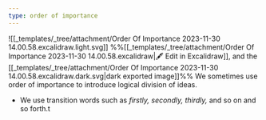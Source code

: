 ```yaml
---
type: order of importance
---
```

![[_templates/_tree/attachment/Order Of Importance 2023-11-30 14.00.58.excalidraw.light.svg]]
%%[[_templates/_tree/attachment/Order Of Importance 2023-11-30 14.00.58.excalidraw|🖋 Edit in Excalidraw]], and the [[_templates/_tree/attachment/Order Of Importance 2023-11-30 14.00.58.excalidraw.dark.svg|dark exported image]]%%
We sometimes use order of importance to introduce logical division of ideas. 
- We use transition words such as _firstly, secondly, thirdly,_ and so on and so forth.t